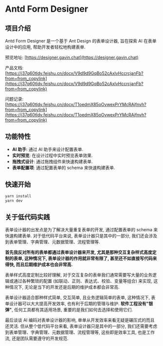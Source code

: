 # Antd Form Designer

## 项目介绍

Antd Form Designer 是一个基于 Ant Design 的表单设计器, 旨在探索 AI 在表单设计中的应用, 帮助开发者轻松地构建表单.

预览地址: [https://designer.gavin.chat](https://designer.gavin.chat)

产品文档: [https://j37q60tldv.feishu.cn/docx/V9d9d9GqBo52cAxlvHccrcjanFb?from=from_copylink](https://j37q60tldv.feishu.cn/docx/V9d9d9GqBo52cAxlvHccrcjanFb?from=from_copylink)

问题记录: [https://j37q60tldv.feishu.cn/docx/T1oedmX85oOvwexPrYMcRAjfnvh?from=from_copylink](https://j37q60tldv.feishu.cn/docx/T1oedmX85oOvwexPrYMcRAjfnvh?from=from_copylink)

## 功能特性

- **AI 助手**: 通过 AI 助手来设计配置表单.
- **实时预览**: 在设计过程中实时预览表单效果.
- **拖拽式设计**: 通过拖拽组件来快速构建表单.
- **表单配置项**: 通过配置表单的 schema 来快速构建表单.

## 快速开始

```bash
yarn install
yarn dev
```

## 关于低代码实践

表单设计器的出发点是为了解决大量重复表单的开发, 通过配置表单的 schema 来快速构建表单. 对于低代码平台来说, 表单设计器只是其中的一部分, 我们还会涉及到表单管理、字典管理、元数据管理、流程管理等.

**首先我反对所有的表单都通过表单设计器来开发, 尤其是那种交互复杂样式高度定制的表单, 这种情况下, 表单设计器的作用就非常有限了, 甚至还不如直接写代码来得快, 而且后期维护成本也会非常高.**

表单样式高度定制比较好理解, 对于交互复杂的表单我们通常需要写大量的业务逻辑或通过各种繁琐的配置 (如联动、正则、表达式、校验、变量等组合) 来实现, 这种情况下, 无论是当下的开发还是后期的维护成本都会非常高.

表单设计器适合那种样式简单, 交互简单, 且业务逻辑简单的表单, 这种情况下, 表单设计器可以大大提高开发效率, 也有利于后期的管理与维护. **软件工程没有"银弹"**, 任何工具都有其适用场景, 重要的是我们如何去选择和使用它们.

最后谈谈 AI 编码对表单设计器的影响, 单单从开发效率来看无疑是碾压式的而且还灵活. 但从整个低代码平台来看, 表单设计器只是其中的一部分, 我们还需要考虑到表单管理、字典管理、元数据管理、流程管理等, 这些即是效率工具, 也是工作流, 还是团队需要遵守的开发规范.
